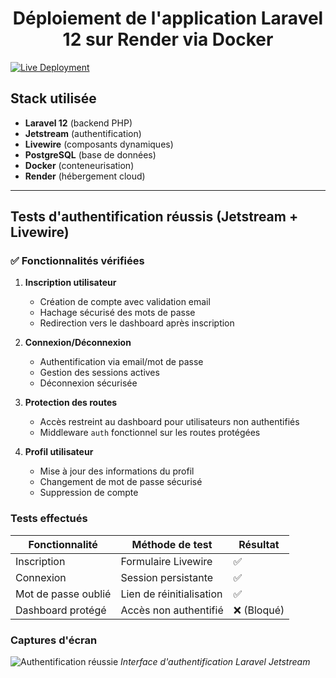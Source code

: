 <h1 align="center">
  Déploiement de l'application Laravel 12 sur Render via Docker
</h1>

[![Live Deployment](https://img.shields.io/badge/LIVE_DEMO-▶_laravel--docker--deploy.onrender.com-46E3B7?style=for-the-badge)](https://laravel-docker-deploy.onrender.com)

## Stack utilisée

- **Laravel 12** (backend PHP)
- **Jetstream** (authentification)
- **Livewire** (composants dynamiques)
- **PostgreSQL** (base de données)
- **Docker** (conteneurisation)
- **Render** (hébergement cloud)

---

## Tests d'authentification réussis (Jetstream + Livewire)

### ✅ Fonctionnalités vérifiées

1. **Inscription utilisateur**
   - Création de compte avec validation email
   - Hachage sécurisé des mots de passe
   - Redirection vers le dashboard après inscription

2. **Connexion/Déconnexion**
   - Authentification via email/mot de passe
   - Gestion des sessions actives
   - Déconnexion sécurisée

3. **Protection des routes**
   - Accès restreint au dashboard pour utilisateurs non authentifiés
   - Middleware `auth` fonctionnel sur les routes protégées

4. **Profil utilisateur**
   - Mise à jour des informations du profil
   - Changement de mot de passe sécurisé
   - Suppression de compte

### Tests effectués

| Fonctionnalité       | Méthode de test          | Résultat |
|----------------------|--------------------------|----------|
| Inscription          | Formulaire Livewire      | ✅       |
| Connexion            | Session persistante      | ✅       |
| Mot de passe oublié  | Lien de réinitialisation | ✅       |
| Dashboard protégé   | Accès non authentifié    | ❌ (Bloqué) |

### Captures d'écran

![Authentification réussie](https://github.com/user-attachments/assets/dba5e88c-8109-442b-9646-1a532f88c250)
*Interface d'authentification Laravel Jetstream*

